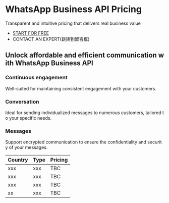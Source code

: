 # WhatsApp Business API Pricing

Transparent and intuitive pricing that delivers real business value

- [START FOR FREE](https://console.uspeedo.com/signin)
- CONTACT AN EXPERT(跳转到留咨框)


## **Unlock affordable and efficient communication with WhatsApp Business API**

### **Continuous engagement**
Well-suited for maintaining consistent engagement with your customers.

### **Conversation**
Ideal for sending individualized messages to numerous customers, tailored to your specific needs.

### **Messages**
Support encrypted communication to ensure the confidentiality and security of your messages.

| Country | Type   | Pricing       |
| ------------- | ----- | ---------------- |
| xxx  | xxx | TBC    |
| xxx        | xxx| TBC      |
| xxx        | xxx    | TBC  |
| xx     | xxx    | TBC |
